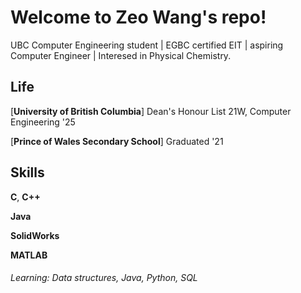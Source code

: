 ﻿# Welcome to Zeo Wang's repo!

UBC Computer Engineering student | EGBC certified EIT | aspiring Computer Engineer | Interesed in Physical Chemistry.

Life
----

[**University of British Columbia**] Dean's Honour List 21W, Computer Engineering '25 

[**Prince of Wales Secondary School**] Graduated '21

Skills
-----
**C**, **C++**

**Java**

**SolidWorks**

**MATLAB**

###### Learning: Data structures, Java, Python, SQL
